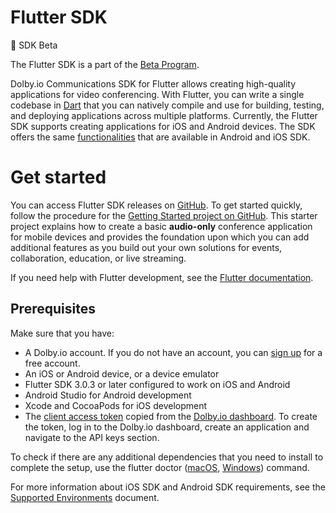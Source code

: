 # Flutter SDK

🚀 SDK Beta

The Flutter SDK is a part of the [Beta Program](https://docs.dolby.io/communications-apis/docs/overview-beta-programs).

Dolby.io Communications SDK for Flutter allows creating high-quality applications for video conferencing. With Flutter, you can write a single codebase in [Dart](https://dart.dev/) that you can natively compile and use for building, testing, and deploying applications across multiple platforms. Currently, the Flutter SDK supports creating applications for iOS and Android devices. The SDK offers the same [functionalities](https://docs.dolby.io/communications-apis/docs/overview-introduction) that are available in Android and iOS SDK.

# Get started

You can access Flutter SDK releases on [GitHub](https://github.com/DolbyIO/comms-sdk-flutter/releases). To get started quickly, follow the procedure for the [Getting Started project on GitHub](https://github.com/dolbyio-samples/comms-sdk-flutter-getting-started). 
This starter project explains how to create a basic **audio-only** conference application for mobile devices and provides the foundation upon which you can add additional features as you build out your own solutions for events, collaboration, education, or live streaming. 

If you need help with Flutter development, see the [Flutter documentation](https://flutter.dev/docs).

## Prerequisites

Make sure that you have:

- A Dolby.io account. If you do not have an account, you can [sign up](https://dolby.io/signup) for a free account.
- An iOS or Android device, or a device emulator
- Flutter SDK 3.0.3 or later configured to work on iOS and Android
- Android Studio for Android development
- Xcode and CocoaPods for iOS development
- The [client access token](https://docs.dolby.io/communications-apis/docs/overview-developer-tools#client-access-token) copied from the [Dolby.io dashboard](https://dashboard.dolby.io/). To create the token, log in to the Dolby.io dashboard, create an application and navigate to the API keys section.

To check if there are any additional dependencies that you need to install to complete the setup, use the flutter doctor ([macOS](https://docs.flutter.dev/get-started/install/macos#run-flutter-doctor), [Windows](https://docs.flutter.dev/get-started/install/windows#run-flutter-doctor)) command.

For more information about iOS SDK and Android SDK requirements, see the [Supported Environments](https://docs.dolby.io/communications-apis/docs/overview-supported-environments) document.
